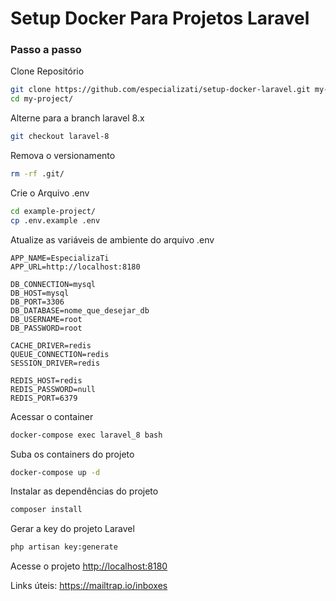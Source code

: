 # Setup Docker Para Projetos Laravel

### Passo a passo

Clone Repositório

```sh
git clone https://github.com/especializati/setup-docker-laravel.git my-project
cd my-project/
```

Alterne para a branch laravel 8.x

```sh
git checkout laravel-8
```

Remova o versionamento

```sh
rm -rf .git/
```

Crie o Arquivo .env

```sh
cd example-project/
cp .env.example .env
```

Atualize as variáveis de ambiente do arquivo .env

```dosini
APP_NAME=EspecializaTi
APP_URL=http://localhost:8180

DB_CONNECTION=mysql
DB_HOST=mysql
DB_PORT=3306
DB_DATABASE=nome_que_desejar_db
DB_USERNAME=root
DB_PASSWORD=root

CACHE_DRIVER=redis
QUEUE_CONNECTION=redis
SESSION_DRIVER=redis

REDIS_HOST=redis
REDIS_PASSWORD=null
REDIS_PORT=6379
```

Acessar o container

```sh
docker-compose exec laravel_8 bash
```

Suba os containers do projeto

```sh
docker-compose up -d
```

Instalar as dependências do projeto

```sh
composer install
```

Gerar a key do projeto Laravel

```sh
php artisan key:generate
```

Acesse o projeto
[http://localhost:8180](http://localhost:8180)

Links úteis:
https://mailtrap.io/inboxes
